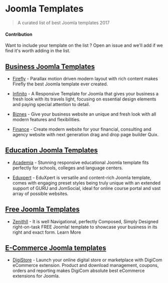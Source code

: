 # Joomla Templates
> A curated list of best Joomla templates 2017

#### Contribution

Want to include your template on the list ? Open an issue and we'll add if we find it's worth adding in the list.

## [Business Joomla Templates](https://www.themexpert.com/joomla-templates?tag=business)
- [Firefly](https://www.themexpert.com/joomla-templates/firefly) - Parallax motion driven modern layout with rich content makes Firefly the best Joomla template ever created.

- [Infinito](https://www.themexpert.com/joomla-templates/infinito) - A Responsive Template for Joomla that gives your business a fresh look with its travels light, focusing on essential design elements and paying special attention to detail. 

- [Biznes](https://www.themexpert.com/joomla-templates/biznes) - Give your business website an unique and fresh look with all modern features and flexibilities.

- [Finance](https://www.themexpert.com/joomla-templates/finance) - Create modern website for your financial, consulting and agency website with next generation drag and drop page builder Quix.

## [Education Joomla Templates](https://www.themexpert.com/joomla-templates?tag=education)
- [Academia](https://www.themexpert.com/joomla-templates/academia) - Stunning responsive educational Joomla template fits perfectly for schools, colleges and language centers.

- [Eduxpert](https://www.themexpert.com/joomla-templates/eduxpert) - EduXpert is versatile and content-rich Joomla template, comes with engaging preset styles being truly unique with an extended support of GURU and JomSocial, ideal for online course portal and vast array of possible websites.

## [Free Joomla Templates](https://www.themexpert.com/joomla-templates?tag=free)
- [ZenithII](https://www.themexpert.com/joomla-templates/zenithii) - It is well Navigational, perfectly Composed, Simply Designed right-on-task FREE Joomla! template to showcase your business in its right and exact form.
Learn More


## [E-Commerce Joomla templates](https://www.themexpert.com/joomla-templates?tag=ecommerce)
- [DigiStore](https://www.themexpert.com/joomla-templates/digistore) - Launch your online digital store or marketplace with DigiCom eCommerce extension. Product and download management, coupons, orders and reporting makes DigiCom absolute best eCommerce extensions for Joomla.
